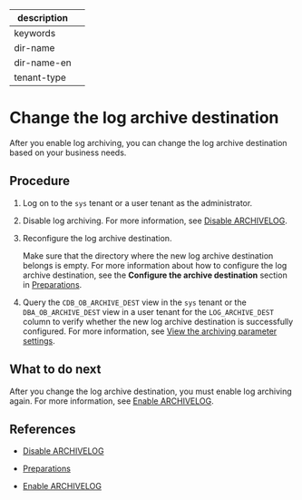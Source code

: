 |description||
|---|---|
|keywords||
|dir-name||
|dir-name-en||
|tenant-type||

# Change the log archive destination

After you enable log archiving, you can change the log archive destination based on your business needs.

## Procedure

1. Log on to the `sys` tenant or a user tenant as the administrator.

2. Disable log archiving. For more information, see [Disable ARCHIVELOG](400.close-the-log-archive-mode.md).

3. Reconfigure the log archive destination.

   Make sure that the directory where the new log archive destination belongs is empty. For more information about how to configure the log archive destination, see the **Configure the archive destination** section in [Preparations](200.preparation-before-log-archive.md).

4. Query the `CDB_OB_ARCHIVE_DEST` view in the `sys` tenant or the `DBA_OB_ARCHIVE_DEST` view in a user tenant for the `LOG_ARCHIVE_DEST` column to verify whether the new log archive destination is successfully configured. For more information, see [View the archiving parameter settings](800.view-parameters-of-log-archive.md).

## What to do next

After you change the log archive destination, you must enable log archiving again. For more information, see [Enable ARCHIVELOG](300.open-the-log-archive-mode.md).

## References

* [Disable ARCHIVELOG](400.close-the-log-archive-mode.md)

* [Preparations](200.preparation-before-log-archive.md)

* [Enable ARCHIVELOG](300.open-the-log-archive-mode.md)